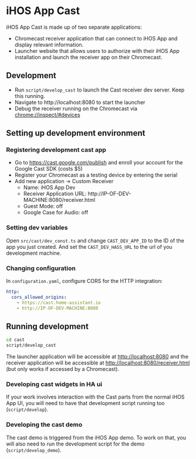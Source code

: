 # iHOS App Cast

iHOS App Cast is made up of two separate applications:

- Chromecast receiver application that can connect to iHOS App and display relevant information.
- Launcher website that allows users to authorize with their iHOS App installation and launch the receiver app on their Chromecast.

## Development

- Run `script/develop_cast` to launch the Cast receiver dev server. Keep this running.
- Navigate to http://localhost:8080 to start the launcher
- Debug the receiver running on the Chromecast via [chrome://inspect/#devices](chrome://inspect/#devices)

## Setting up development environment

### Registering development cast app

- Go to https://cast.google.com/publish and enroll your account for the Google Cast SDK (costs \$5)
- Register your Chromecast as a testing device by entering the serial
- Add new application -> Custom Receiver
  - Name: iHOS App Dev
  - Receiver Application URL: http://IP-OF-DEV-MACHINE:8080/receiver.html
  - Guest Mode: off
  - Google Case for Audio: off

### Setting dev variables

Open `src/cast/dev_const.ts` and change `CAST_DEV_APP_ID` to the ID of the app you just created. And set the `CAST_DEV_HASS_URL` to the url of you development machine.

### Changing configuration

In `configuration.yaml`, configure CORS for the HTTP integration:

```yaml
http:
  cors_allowed_origins:
    - https://cast.home-assistant.io
    - http://IP-OF-DEV-MACHINE:8080
```

## Running development

```bash
cd cast
script/develop_cast
```

The launcher application will be accessible at [http://localhost:8080](http://localhost:8080) and the receiver application will be accessible at [http://localhost:8080/receiver.html](http://localhost:8080/receiver.html) (but only works if accessed by a Chromecast).

### Developing cast widgets in HA ui

If your work involves interaction with the Cast parts from the normal iHOS App UI, you will need to have that development script running too (`script/develop`).

### Developing the cast demo

The cast demo is triggered from the iHOS App demo. To work on that, you will also need to run the development script for the demo (`script/develop_demo`).
